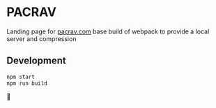 # PACRAV

Landing page for [pacrav.com](https://pacrav.com) base build of webpack to provide a local server and compression

## Development

```bash
npm start
npm run build
```

🦄
